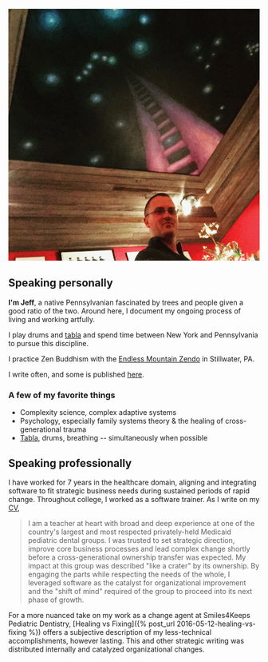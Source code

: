 ![Jim Lennox's painting in Hunlock Creek, PA](/assets/self.png)

## Speaking personally

**I'm Jeff**, a native Pennsylvanian fascinated by trees and people given a good ratio of the two. Around here, I document my ongoing process of living and working artfully.

I play drums and [tabla](/tabla/) and spend time between New York and Pennsylvania to pursue this discipline.

I practice Zen Buddhism with the [Endless Mountain Zendo](http://www.endlessmountainzendo.org) in Stillwater, PA.

I write often, and some is published [here](/archives).

### A few of my favorite things

- Complexity science, complex adaptive systems
- Psychology, especially family systems theory & the healing of cross-generational trauma
- [Tabla](/tabla/), drums, breathing -- simultaneously when
possible


## Speaking professionally

I have worked for 7 years in the healthcare domain, aligning and integrating software to fit strategic business needs during sustained periods of rapid change. Throughout college, I worked as a software trainer. As I write on my [CV](http://cv.brozena.net),

> I am a teacher at heart with broad and deep experience at one of the country's largest and most respected privately-held Medicaid pediatric dental groups. I was trusted to set strategic direction, improve core business processes and lead complex change shortly before a cross-generational ownership transfer was expected. My impact at this group was described "like a crater" by its ownership. By engaging the parts while respecting the needs of the whole, I leveraged software as the catalyst for organizational improvement and the "shift of mind" required of the group to proceed into its next phase of growth.

For a more nuanced take on my work as a change agent at Smiles4Keeps Pediatric Dentistry, [Healing vs Fixing]({% post_url 2016-05-12-healing-vs-fixing %}) offers a subjective description of my less-technical accomplishments, however lasting. This and other strategic writing was distributed internally and catalyzed organizational changes.

<div class="recent-reads">
<script src="https://www.goodreads.com/review/grid_widget/7071685.Now%20reading?cover_size=medium&hide_link=true&hide_title=&num_books=7&order=a&shelf=currently-reading&sort=position&widget_id=1552764228" type="text/javascript" charset="utf-8"></script>
</div>
